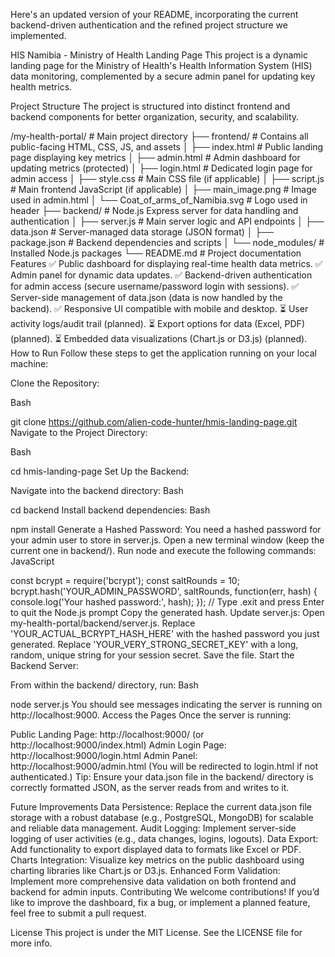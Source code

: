 Here's an updated version of your README, incorporating the current backend-driven authentication and the refined project structure we implemented.

HIS Namibia - Ministry of Health Landing Page
This project is a dynamic landing page for the Ministry of Health's Health Information System (HIS) data monitoring, complemented by a secure admin panel for updating key health metrics.

Project Structure
The project is structured into distinct frontend and backend components for better organization, security, and scalability.

/my-health-portal/                  # Main project directory
├── frontend/                       # Contains all public-facing HTML, CSS, JS, and assets
│   ├── index.html                  # Public landing page displaying key metrics
│   ├── admin.html                  # Admin dashboard for updating metrics (protected)
│   ├── login.html                  # Dedicated login page for admin access
│   ├── style.css                   # Main CSS file (if applicable)
│   ├── script.js                   # Main frontend JavaScript (if applicable)
│   ├── main_image.png              # Image used in admin.html
│   └── Coat_of_arms_of_Namibia.svg # Logo used in header
├── backend/                        # Node.js Express server for data handling and authentication
│   ├── server.js                   # Main server logic and API endpoints
│   ├── data.json                   # Server-managed data storage (JSON format)
│   ├── package.json                # Backend dependencies and scripts
│   └── node_modules/               # Installed Node.js packages
└── README.md                       # Project documentation
Features
✅ Public dashboard for displaying real-time health data metrics.
✅ Admin panel for dynamic data updates.
✅ Backend-driven authentication for admin access (secure username/password login with sessions).
✅ Server-side management of data.json (data is now handled by the backend).
✅ Responsive UI compatible with mobile and desktop.
⏳ User activity logs/audit trail (planned).
⏳ Export options for data (Excel, PDF) (planned).
⏳ Embedded data visualizations (Chart.js or D3.js) (planned).
How to Run
Follow these steps to get the application running on your local machine:

Clone the Repository:

Bash

git clone https://github.com/alien-code-hunter/hmis-landing-page.git
Navigate to the Project Directory:

Bash

cd hmis-landing-page
Set Up the Backend:

Navigate into the backend directory:
Bash

cd backend
Install backend dependencies:
Bash

npm install
Generate a Hashed Password: You need a hashed password for your admin user to store in server.js. Open a new terminal window (keep the current one in backend/). Run node and execute the following commands:
JavaScript

const bcrypt = require('bcrypt');
const saltRounds = 10;
bcrypt.hash('YOUR_ADMIN_PASSWORD', saltRounds, function(err, hash) {
    console.log('Your hashed password:', hash);
});
// Type .exit and press Enter to quit the Node.js prompt
Copy the generated hash.
Update server.js: Open my-health-portal/backend/server.js.
Replace 'YOUR_ACTUAL_BCRYPT_HASH_HERE' with the hashed password you just generated.
Replace 'YOUR_VERY_STRONG_SECRET_KEY' with a long, random, unique string for your session secret.
Save the file.
Start the Backend Server:

From within the backend/ directory, run:
Bash

node server.js
You should see messages indicating the server is running on http://localhost:9000.
Access the Pages
Once the server is running:

Public Landing Page: http://localhost:9000/ (or http://localhost:9000/index.html)
Admin Login Page: http://localhost:9000/login.html
Admin Panel: http://localhost:9000/admin.html (You will be redirected to login.html if not authenticated.)
Tip: Ensure your data.json file in the backend/ directory is correctly formatted JSON, as the server reads from and writes to it.

Future Improvements
Data Persistence: Replace the current data.json file storage with a robust database (e.g., PostgreSQL, MongoDB) for scalable and reliable data management.
Audit Logging: Implement server-side logging of user activities (e.g., data changes, logins, logouts).
Data Export: Add functionality to export displayed data to formats like Excel or PDF.
Charts Integration: Visualize key metrics on the public dashboard using charting libraries like Chart.js or D3.js.
Enhanced Form Validation: Implement more comprehensive data validation on both frontend and backend for admin inputs.
Contributing
We welcome contributions! If you’d like to improve the dashboard, fix a bug, or implement a planned feature, feel free to submit a pull request.

License
This project is under the MIT License. See the LICENSE file for more info.
